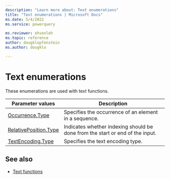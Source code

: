 ```yaml
---
description: "Learn more about: Text enumerations"
title: "Text enumerations | Microsoft Docs"
ms.date: 5/4/2022
ms.service: powerquery

ms.reviewer: ehvonleh
ms.topic: reference
author: dougklopfenstein
ms.author: dougklo

---
```

# Text enumerations

These enumerations are used with text functions.

|Parameter values |Description|
|------------|---------------|
|[Occurrence.Type](occurrence-type.md) | Specifies the occurrence of an element in a sequence.|
|[RelativePosition.Type](relativeposition-type.md) | Indicates whether indexing should be done from the start or end of the input.|
|[TextEncoding.Type](textencoding-type.md) | Specifies the text encoding type.|

## See also

* [Text functions](text-functions.md)
